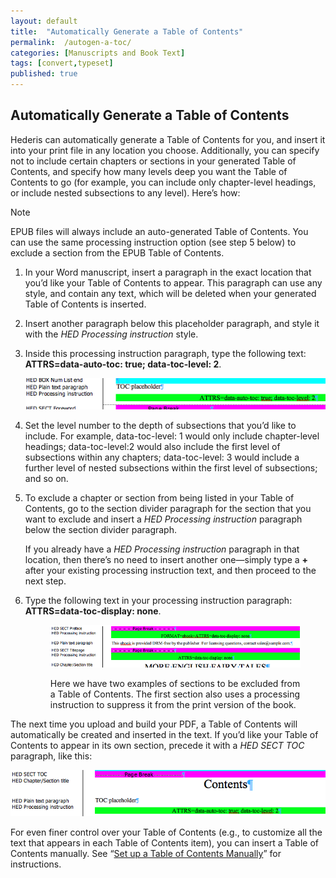 ```yaml
---
layout: default
title:  "Automatically Generate a Table of Contents"
permalink:  /autogen-a-toc/
categories: [Manuscripts and Book Text]
tags: [convert,typeset]
published: true
---
```


<section data-type="chapter" class="hsecchapter" data-hederis-type="hsecchapter" id="autogen-a-toc" data-pi-attrs="id: autogen-a-toc; data-tags: convert,typeset;" role="doc-chapter" data-tags="convert,typeset" data-author-name=" " data-book-title=" " title="Automatically Generate a Table of Contents"><h1 data-hederis-type="hblkchaptitle" class="hblkchaptitle" id="pLjVglwnj">Automatically Generate a Table of Contents</h1><p class="hblkp" data-hederis-type="hblkp" id="pEU7tcCTZ">Hederis can automatically generate a Table of Contents for you, and insert it into your print file in any location you choose. Additionally, you can specify not to include certain chapters or sections in your generated Table of Contents, and specify how many levels deep you want the Table of Contents to go (for example, you can include only chapter-level headings, or include nested subsections to any level). Here&#8217;s how:</p><aside class="hwprbox box" data-hederis-type="hwprbox" id="pqfrQzl75" data-type="sidebar"><p class="hblktype" data-hederis-type="hblktype" id="pTXP12KAn">Note</p><p class="hblkp" data-hederis-type="hblkp" id="pgnqnJc6I">EPUB files will always include an auto-generated Table of Contents. You can use the same processing instruction option (see step 5 below) to exclude a section from the EPUB Table of Contents.</p></aside><ol class="hwprnumlist" data-hederis-type="hwprnumlist" id="pIespcKPE"><li class="hblkoli" data-hederis-type="hblkoli" id="li5VdY2Msi"><p class="hblkoli" data-hederis-type="hblklip" id="pcRhJ3SYR">In your Word manuscript, insert a paragraph in the exact location that you&#8217;d like your Table of Contents to appear. This paragraph can use any style, and contain any text, which will be deleted when your generated Table of Contents is inserted.</p></li><li class="hblkoli" data-hederis-type="hblkoli" id="liPKKA7O5q"><p class="hblkoli" data-hederis-type="hblklip" id="pa5l1jfg4">Insert another paragraph below this placeholder paragraph, and style it with the <em class="hspanem" data-hederis-type="hspanem" id="pntYubEhd">HED Processing instruction</em> style.</p></li><li class="hblkoli" data-hederis-type="hblkoli" id="li4PvuPxaw"><p class="hblkoli" data-hederis-type="hblklip" id="pM1zCQgeH">Inside this processing instruction paragraph, type the following text: <strong class="hspanstrong" data-hederis-type="hspanstrong" id="p7S9ps9tx">ATTRS=data-auto-toc: true; data-toc-level: 2</strong>. </p><img data-hederis-type="hblkimg" class="hblkimg" id="pz9itlojY" src="/images/tocplaceholder.png" data-img-src="tocplaceholder.png"/></li><li class="hblkoli" data-hederis-type="hblkoli" id="licH1I0KSO"><p class="hblkoli" data-hederis-type="hblklip" id="pu8KicA9B">Set the level number to the depth of subsections that you&#8217;d like to include. For example, data-toc-level: 1 would only include chapter-level headings; data-toc-level:2 would also include the first level of subsections within any chapters; data-toc-level: 3 would include a further level of nested subsections within the first level of subsections; and so on.</p></li><li class="hblkoli" data-hederis-type="hblkoli" id="litEfhL1KA"><p class="hblkoli" data-hederis-type="hblklip" id="pu80J64XP">To exclude a chapter or section from being listed in your Table of Contents, go to the section divider paragraph for the section that you want to exclude and insert a <em class="hspanem" data-hederis-type="hspanem" id="puITCVAv4">HED Processing instruction</em> paragraph below the section divider paragraph. </p><p class="hblklicont" data-hederis-type="hblklicont" id="pyWooshWa">If you already have a <em class="hspanem" data-hederis-type="hspanem" id="pqJMvKFdy">HED Processing instruction</em> paragraph in that location, then there&#8217;s no need to insert another one&#8212;simply type a <strong class="hspanstrong" data-hederis-type="hspanstrong" id="pLaKeF3YT">+</strong> after your existing processing instruction text, and then proceed to the next step.</p></li><li class="hblkoli" data-hederis-type="hblkoli" id="lidgmxCCna"><p class="hblkoli" data-hederis-type="hblklip" id="pONNZcUhw">Type the following text in your processing instruction paragraph: <strong class="hspanstrong" data-hederis-type="hspanstrong" id="pg2vQQucp">ATTRS=data-toc-display: none</strong>.</p><figure class="hwprfig" data-hederis-type="hwprfig" id="pz6KUENtY"><img data-hederis-type="hblkimg" class="hblkimg" id="pImvKuzFB" src="/images/tocexclude.png" data-img-src="tocexclude.png"/><p class="hblkcaption" data-hederis-type="hblkcaption" id="pUPdaOfWU">Here we have two examples of sections to be excluded from a Table of Contents. The first section also uses a processing instruction to suppress it from the print version of the book.</p></figure></li></ol><p class="hblkp" data-hederis-type="hblkp" id="pURu7Jeqt">The next time you upload and build your PDF, a Table of Contents will automatically be created and inserted in the text. If you&#8217;d like your Table of Contents to appear in its own section, precede it with a <em class="hspanem" data-hederis-type="hspanem" id="p4Zymqryd">HED SECT TOC</em> paragraph, like this:</p><img data-hederis-type="hblkimg" class="hblkimg" id="pt4zjbwJB" src="/images/tocsection.png" data-img-src="tocsection.png"/><p class="hblkp" data-hederis-type="hblkp" id="pnGOfHk54">For even finer control over your Table of Contents (e.g., to customize all the text that appears in each Table of Contents item), you can insert a Table of Contents manually. See &#8220;<a href="{% post_url 2020-08-25-19-SetupaTableofContentsManually %}" data-hederis-type="hspana" id="peDnVTs7J"><span class="Hyperlink" data-hederis-type="hspnspan" id="pqkQaoyEM">Set up a Table of Contents Manually</span></a>&#8221; for instructions.</p></section>